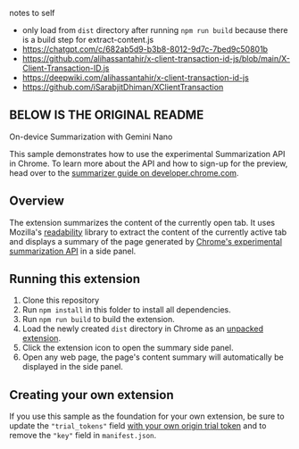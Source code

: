 
notes to self

- only load from `dist` directory after running `npm run build` because there is a build step for extract-content.js
- https://chatgpt.com/c/682ab5d9-b3b8-8012-9d7c-7bed9c50801b
- https://github.com/alihassantahir/x-client-transaction-id-js/blob/main/X-Client-Transaction-ID.js
- https://deepwiki.com/alihassantahir/x-client-transaction-id-js
- https://github.com/iSarabjitDhiman/XClientTransaction



## BELOW IS THE ORIGINAL README

On-device Summarization with Gemini Nano

This sample demonstrates how to use the experimental Summarization API in Chrome. To learn more about the API and how to sign-up for the preview, head over to the [summarizer guide on developer.chrome.com](https://developer.chrome.com/docs/ai/summarizer-api).

## Overview

The extension summarizes the content of the currently open tab. It uses Mozilla's [readability](https://github.com/mozilla/readability) library to extract the content of the currently active tab and displays a summary of the page generated by [Chrome's experimental summarization API](https://developer.chrome.com/blog/august2024-summarization-ai) in a side panel.

## Running this extension

1. Clone this repository
1. Run `npm install` in this folder to install all dependencies.
1. Run `npm run build` to build the extension.
1. Load the newly created `dist` directory in Chrome as an [unpacked extension](https://developer.chrome.com/docs/extensions/get-started/tutorial/hello-world#load-unpacked).
1. Click the extension icon to open the summary side panel.
1. Open any web page, the page's content summary will automatically be displayed in the side panel.

## Creating your own extension

If you use this sample as the foundation for your own extension, be sure to update the `"trial_tokens"` field [with your own origin trial token](https://developer.chrome.com/docs/web-platform/origin-trials#extensions) and to remove the `"key"` field in `manifest.json`.
